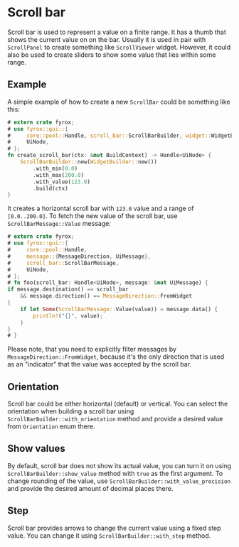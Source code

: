 # Scroll bar 

Scroll bar is used to represent a value on a finite range. It has a thumb that shows the current value on
on the bar. Usually it is used in pair with `ScrollPanel` to create something like
`ScrollViewer` widget. However, it could also be used to create sliders to show some
value that lies within some range.

## Example

A simple example of how to create a new `ScrollBar` could be something like this:

```rust
# extern crate fyrox;
# use fyrox::gui::{
#     core::pool::Handle, scroll_bar::ScrollBarBuilder, widget::WidgetBuilder, BuildContext,
#     UiNode,
# };
fn create_scroll_bar(ctx: &mut BuildContext) -> Handle<UiNode> {
    ScrollBarBuilder::new(WidgetBuilder::new())
        .with_min(0.0)
        .with_max(200.0)
        .with_value(123.0)
        .build(ctx)
}
```

It creates a horizontal scroll bar with `123.0` value and a range of `[0.0..200.0]`. To fetch the new value
of the scroll bar, use `ScrollBarMessage::Value` message:

```rust
# extern crate fyrox;
# use fyrox::gui::{
#     core::pool::Handle,
#     message::{MessageDirection, UiMessage},
#     scroll_bar::ScrollBarMessage,
#     UiNode,
# };
# fn foo(scroll_bar: Handle<UiNode>, message: &mut UiMessage) {
if message.destination() == scroll_bar
    && message.direction() == MessageDirection::FromWidget
{
    if let Some(ScrollBarMessage::Value(value)) = message.data() {
        println!("{}", value);
    }
}
# }
```

Please note, that you need to explicitly filter messages by `MessageDirection::FromWidget`, because it's the only
direction that is used as an "indicator" that the value was accepted by the scroll bar.

## Orientation

Scroll bar could be either horizontal (default) or vertical. You can select the orientation when building
a scroll bar using `ScrollBarBuilder::with_orientation` method and provide a desired value from `Orientation`
enum there.

## Show values

By default, scroll bar does not show its actual value, you can turn it on using `ScrollBarBuilder::show_value`
method with `true` as the first argument. To change rounding of the value, use `ScrollBarBuilder::with_value_precision`
and provide the desired amount of decimal places there.

## Step

Scroll bar provides arrows to change the current value using a fixed step value. You can change it using
`ScrollBarBuilder::with_step` method.